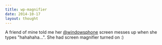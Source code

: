 ```yaml
---
title: wp-magnifier
date: 2014-10-17
layout: thought
---
```

A friend of mine told me her [@windowsphone](https://x.com/windowsphone) screen messes up when she types "hahahaha...". She had screen magnifier turned on :)